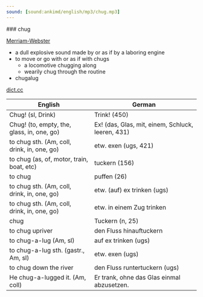 ```yaml
---
sound: [sound:ankimd/english/mp3/chug.mp3]
---
```


\### chug

[Merriam-Webster](https://www.merriam-webster.com/dictionary/chug)

- a dull explosive sound made by or as if by a laboring engine
- to move or go with or as if with chugs
    - a locomotive chugging along
    - wearily chug through the routine
- chugalug

[dict.cc](https://www.dict.cc/chug)

| English        | German       |
| -------------- | ------------ |
| Chug! (sl, Drink) | Trink! (450) |
| Chug! (to, empty, the, glass, in, one, go) | Ex! (das, Glas, mit, einem, Schluck, leeren, 431) |
| to chug sth. (Am, coll, drink, in, one, go) | etw. exen (ugs, 421) |
| to chug (as, of, motor, train, boat, etc) | tuckern (156) |
| to chug | puffen (26) |
| to chug sth. (Am, coll, drink, in, one, go) | etw. (auf) ex trinken (ugs) |
| to chug sth. (Am, coll, drink, in, one, go) | etw. in einem Zug trinken |
| chug | Tuckern (n, 25) |
| to chug upriver | den Fluss hinauftuckern |
| to chug-a-lug (Am, sl) | auf ex trinken (ugs) |
| to chug-a-lug sth. (gastr., Am, sl) | etw. exen (ugs) |
| to chug down the river | den Fluss runtertuckern (ugs) |
| He chug-a-lugged it. (Am, coll) | Er trank, ohne das Glas einmal abzusetzen. |
